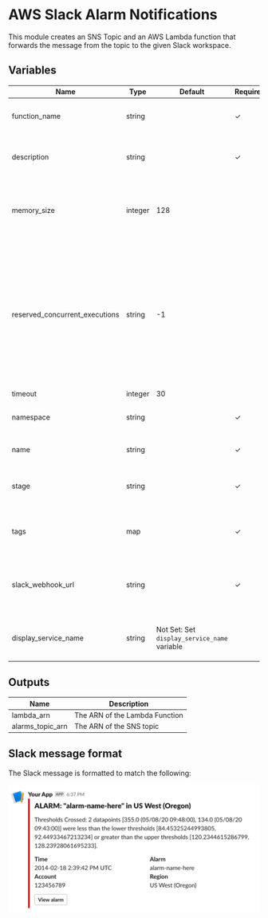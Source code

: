# AWS Slack Alarm Notifications

This module creates an SNS Topic and an AWS Lambda function that forwards the message from the topic to the given Slack workspace.

## Variables

| Name                           | Type    | Default                                      | Required | Description                                                                                                                                                          |
| ------------------------------ | ------- | -------------------------------------------- | -------- | -------------------------------------------------------------------------------------------------------------------------------------------------------------------- |
| function_name                  | string  |                                              | ✓       | A unique name for the lambda function                                                                                                                                |
| description                    | string  |                                              | ✓       | A description of the lambda function                                                                                                                                 |
| memory_size                    | integer | 128                                          |          | Amount of memory in MB your Lambda Function can use at runtime                                                                                                       |
| reserved_concurrent_executions | string  | -1                                           |          | The amount of reserved concurrent executions for this lambda function. A value of 0 disables lambda from being triggered and -1 removes any concurrency limitations. |
| timeout                        | integer | 30                                           |          | timeout                                                                                                                                                              |
| namespace                      | string  |                                              | ✓       | Namespace used for labeling resources                                                                                                                                |
| name                           | string  |                                              | ✓       | Name of the module / resources                                                                                                                                       |
| stage                          | string  |                                              | ✓       | What stage are the resources for? staging, production?                                                                                                               |
| tags                           | map     |                                              | ✓       | Map of tags to be applied to all resources                                                                                                                           |
| slack_webhook_url              | string  |                                              | ✓       | The Slack Webhook URL to which the formatted message is sent                                                                                                         |
| display_service_name           | string  | Not Set: Set `display_service_name` variable |          | A friendly name of the service ie: Lifecycle Service                                                                                                                 |

## Outputs

| Name                    | Description                                                       |
| ----------------------- | ----------------------------------------------------------------- |
| lambda_arn              | The ARN of the Lambda Function                                    |
| alarms_topic_arn        | The ARN of the SNS topic                                          |

## Slack message format
The Slack message is formatted to match the following:

![demo](https://raw.githubusercontent.com/Adaptavist/terraform-module-aws-alarms-slack/master/demo.png)